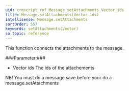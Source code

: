 ```yaml
---
uid: crmscript_ref_Message_setAttachments_Vector_ids
title: Message.setAttachments(Vector ids)
intellisense: Message.setAttachments
sortOrder: 557
keywords: setAttachments(Vector)
so.topic: reference
---
```



This function connects the attachments to the message.




###Parameter:###


 - Vector ids The ids of the attachements


NB! You must do a message.save before your do a message.setAttachments


